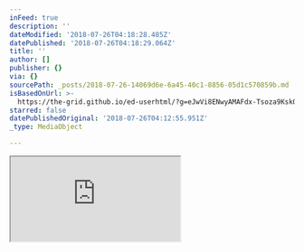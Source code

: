 ```yaml
---
inFeed: true
description: ''
dateModified: '2018-07-26T04:18:28.485Z'
datePublished: '2018-07-26T04:18:29.064Z'
title: ''
author: []
publisher: {}
via: {}
sourcePath: _posts/2018-07-26-14069d6e-6a45-40c1-8856-05d1c570859b.md
isBasedOnUrl: >-
  https://the-grid.github.io/ed-userhtml/?g=eJwVi8ENwyAMAFdx-Tsoza9KskQnMOA0SASQMVW7fenr7nG3EpzCx2ZO1fqwNsWmbXpxZiGNJU8udbYGfKLWtsGSiqArH6ylov_6xHCLVy2ilBUuVJzBK0HF97CKJ94hYHQgpefAARc4Slb8N74L1vE4nA0EUkJh8hrDZpbF7M_umpfoeBwCvY6C22pp_wHdqTzC
starred: false
datePublishedOriginal: '2018-07-26T04:12:55.951Z'
_type: MediaObject

---
```

<iframe src="https://the-grid.github.io/ed-userhtml/?g=eJwVi0sOwjAMBa9iuncjYIfaXoIT5OPSSGlsOQ6C2xNWb6SZt3g4lPZ1Oszk4VzJzdr8okrqLXOdQ-nkJojFt7aO5cKKgT8oLBi_sRBc8ims5qvBiYZXiOZB8D1I8MAbJMwBlHtNlPAOO1fDfxO7ooxPwOu0PXtoUXOg4RW6JG_UFue3H9m7Nxg" height="NaN" style=""></iframe>